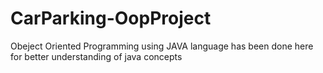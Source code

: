 # CarParking-OopProject
Obeject Oriented Programming using JAVA language has been done here for better understanding of java concepts
